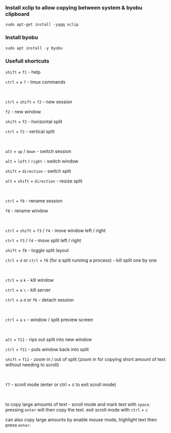 ### Install xclip to allow copying between system & byobu clipboard 
`sudo apt-get install -yqqq xclip`

### Install byobu
`sudo apt install -y byobu`

### Usefull shortcuts

`shift` + `f1` - help

`ctrl` + `a` `?` - tmux commands 

<br />

`ctrl` + `shift` + `f2` - new session

`f2` - new window

`shift` + `f2` - horizontal split

`ctrl` + `f2` - vertical split

<br />

`alt` + `up` / `down` - switch session

`alt` + `left` / `right` - switch window

`shift` + `direction` - switch split

`alt` + `shift` + `direction` - resize split

<br />

`ctrl` + `f8` - rename session

`f8` - rename window

<br />

`ctrl` + `shift` + `f3` / `f4` - move window left / right

`ctrl` + `f3` / `f4` - move split left / right


`shift` + `f8` - toggle split layout

`ctrl` + `d` or `ctrl` + `f6` (for a split running a process)  - kill split one by one

<br />

`ctrl` + `a` `k` - kill window

`ctrl` + `a` `\` - kill server

`ctrl` + `a` `d` or `f6` - detach session

<br />

`ctrl` + `a` `s` - window / split preview screen

<br />

`alt` + `f11` - rips out split into new window

`ctrl` + `f11` - puts window back into split

`shift` + `f11` - zoom in / out of split (zoom in for copying short amount of text without needing to scroll)

<br />

`f7` - scroll mode (enter or ctrl + c to exit scroll mode)

<br />

to copy large amounts of text - scroll mode and mark text with `space`. pressing `enter` will then copy the text. exit scroll mode with `ctrl` + `c`

can also copy large amounts by enable mouse mode, highlight text then press `enter`.
